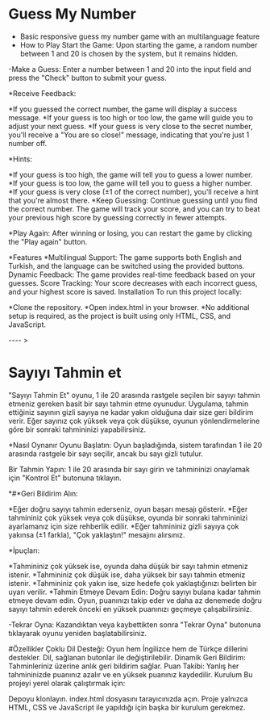 # Guess My Number

- Basic responsive guess my number game with an multilanguage feature
- How to Play
  Start the Game: Upon starting the game, a random number between 1 and 20 is chosen by the system, but it remains hidden.

-Make a Guess: Enter a number between 1 and 20 into the input field and press the "Check" button to submit your guess.

\*Receive Feedback:

*If you guessed the correct number, the game will display a success message.
*If your guess is too high or too low, the game will guide you to adjust your next guess.
\*If your guess is very close to the secret number, you'll receive a "You are so close!" message, indicating that you're just 1 number off.

\*Hints:

*If your guess is too high, the game will tell you to guess a lower number.
*If your guess is too low, the game will tell you to guess a higher number.
*If your guess is very close (±1 of the correct number), you'll receive a hint that you're almost there.
*Keep Guessing: Continue guessing until you find the correct number. The game will track your score, and you can try to beat your previous high score by guessing correctly in fewer attempts.

\*Play Again: After winning or losing, you can restart the game by clicking the "Play again" button.

*Features
*Multilingual Support: The game supports both English and Turkish, and the language can be switched using the provided buttons.
Dynamic Feedback: The game provides real-time feedback based on your guesses.
Score Tracking: Your score decreases with each incorrect guess, and your highest score is saved.
Installation
To run this project locally:

*Clone the repository.
*Open index.html in your browser.
\*No additional setup is required, as the project is built using only HTML, CSS, and JavaScript.

---- >

# Sayıyı Tahmin et

"Sayıyı Tahmin Et" oyunu, 1 ile 20 arasında rastgele seçilen bir sayıyı tahmin etmeniz gereken basit bir sayı tahmin etme oyunudur. Uygulama, tahmin ettiğiniz sayının gizli sayıya ne kadar yakın olduğuna dair size geri bildirim verir. Eğer sayınız çok yüksek veya çok düşükse, oyunun yönlendirmelerine göre bir sonraki tahmininizi yapabilirsiniz.

\*Nasıl Oynanır
Oyunu Başlatın: Oyun başladığında, sistem tarafından 1 ile 20 arasında rastgele bir sayı seçilir, ancak bu sayı gizli tutulur.

Bir Tahmin Yapın: 1 ile 20 arasında bir sayı girin ve tahmininizi onaylamak için "Kontrol Et" butonuna tıklayın.

*#*Geri Bildirim Alın:

*Eğer doğru sayıyı tahmin ederseniz, oyun başarı mesajı gösterir.
*Eğer tahmininiz çok yüksek veya çok düşükse, oyunda bir sonraki tahmininizi ayarlamanız için size rehberlik edilir.
\*Eğer tahmininiz gizli sayıya çok yakınsa (±1 farkla), "Çok yaklaştın!" mesajını alırsınız.

\*İpuçları:

*Tahmininiz çok yüksek ise, oyunda daha düşük bir sayı tahmin etmeniz istenir.
*Tahmininiz çok düşük ise, daha yüksek bir sayı tahmin etmeniz istenir.
*Tahmininiz çok yakın ise, size hedefe çok yaklaştığınızı belirten bir uyarı verilir.
*Tahmin Etmeye Devam Edin: Doğru sayıyı bulana kadar tahmin etmeye devam edin. Oyun, puanınızı takip eder ve daha az denemede doğru sayıyı tahmin ederek önceki en yüksek puanınızı geçmeye çalışabilirsiniz.

-Tekrar Oyna: Kazandıktan veya kaybettikten sonra "Tekrar Oyna" butonuna tıklayarak oyunu yeniden başlatabilirsiniz.

#Özellikler
Çoklu Dil Desteği: Oyun hem İngilizce hem de Türkçe dillerini destekler. Dil, sağlanan butonlar ile değiştirilebilir.
Dinamik Geri Bildirim: Tahminleriniz üzerine anlık geri bildirim sağlar.
Puan Takibi: Yanlış her tahmininizde puanınız azalır ve en yüksek puanınız kaydedilir.
Kurulum
Bu projeyi yerel olarak çalıştırmak için:

Depoyu klonlayın.
index.html dosyasını tarayıcınızda açın.
Proje yalnızca HTML, CSS ve JavaScript ile yapıldığı için başka bir kurulum gerekmez.
